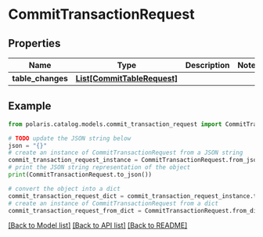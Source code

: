 <!--

 Copyright (c) 2024 Snowflake Computing Inc.
 
 Licensed under the Apache License, Version 2.0 (the "License");
 you may not use this file except in compliance with the License.
 You may obtain a copy of the License at
 
      http://www.apache.org/licenses/LICENSE-2.0
 
 Unless required by applicable law or agreed to in writing, software
 distributed under the License is distributed on an "AS IS" BASIS,
 WITHOUT WARRANTIES OR CONDITIONS OF ANY KIND, either express or implied.
 See the License for the specific language governing permissions and
 limitations under the License.

-->
# CommitTransactionRequest

## Properties

Name | Type | Description | Notes
------------ | ------------- | ------------- | -------------
**table_changes** | [**List[CommitTableRequest]**](CommitTableRequest.md) |  | 

## Example

```python
from polaris.catalog.models.commit_transaction_request import CommitTransactionRequest

# TODO update the JSON string below
json = "{}"
# create an instance of CommitTransactionRequest from a JSON string
commit_transaction_request_instance = CommitTransactionRequest.from_json(json)
# print the JSON string representation of the object
print(CommitTransactionRequest.to_json())

# convert the object into a dict
commit_transaction_request_dict = commit_transaction_request_instance.to_dict()
# create an instance of CommitTransactionRequest from a dict
commit_transaction_request_from_dict = CommitTransactionRequest.from_dict(commit_transaction_request_dict)
```
[[Back to Model list]](../README.md#documentation-for-models) [[Back to API list]](../README.md#documentation-for-api-endpoints) [[Back to README]](../README.md)


